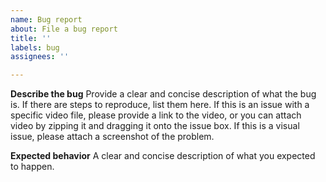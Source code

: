 ```yaml
---
name: Bug report
about: File a bug report
title: ''
labels: bug
assignees: ''

---
```


<!--
If you have a question about Ruffle, you can ask for help on our Discord chat:
https://discord.gg/ruffle

Also consult the FAQ for common issues and questions:
https://github.com/ruffle-rs/h263-rs/wiki/Frequently-Asked-Questions-For-Users

Please avoid submitting reports on issues relating to Ruffle's use of h263-rs,
or missing features in Ruffle. Those reports should be submitted to
https://github.com/ruffle-rs/ruffle/issues instead.
-->

**Describe the bug**
Provide a clear and concise description of what the bug is. If there are steps to reproduce, list them here.
If this is an issue with a specific video file, please provide a link to the video, or you can attach video by zipping it and dragging it onto the issue box.
If this is a visual issue, please attach a screenshot of the problem.

**Expected behavior**
A clear and concise description of what you expected to happen.
